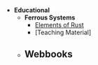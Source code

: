 - **Educational**
	- **Ferrous Systems**
		- [Elements of Rust](https://github.com/ferrous-systems/elements-of-rust)
		- [Teaching Material]
	- Webbooks
		-